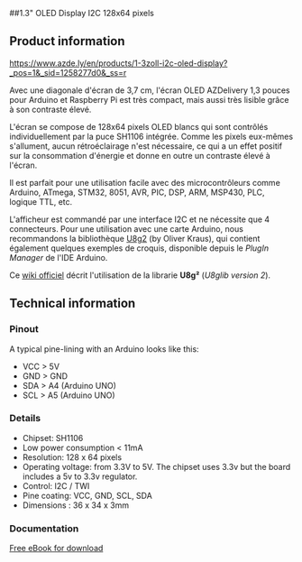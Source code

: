 ##1.3" OLED Display I2C 128x64 pixels

## Product information 

https://www.azde.ly/en/products/1-3zoll-i2c-oled-display?_pos=1&_sid=1258277d0&_ss=r

Avec une diagonale d'écran de 3,7 cm, l'écran OLED AZDelivery 1,3 pouces pour Arduino et Raspberry Pi est très compact, mais aussi très lisible grâce à son contraste élevé. 

L'écran se compose de 128x64 pixels OLED blancs qui sont contrôlés individuellement par la puce SH1106 intégrée. Comme les pixels eux-mêmes s'allument, aucun rétroéclairage n'est nécessaire, ce qui a un effet positif sur la consommation d'énergie et donne en outre un contraste élevé à l'écran. 

Il est parfait pour une utilisation facile avec des microcontrôleurs comme Arduino, ATmega, STM32, 8051, AVR, PIC, DSP, ARM, MSP430, PLC, logique TTL, etc. 

L'afficheur est commandé par une interface I2C et ne nécessite que 4 connecteurs. Pour une utilisation avec une carte Arduino, nous recommandons la bibliothèque [U8g2](https://github.com/olikraus/U8g2_Arduino) (by Oliver Kraus), qui contient également quelques exemples de croquis, disponible depuis le *PlugIn Manager* de l'IDE Arduino. 

Ce [wiki officiel](https://github.com/olikraus/u8g2/wiki) décrit l'utilisation de la librarie **U8g²** (*U8glib version 2*).



## Technical information

### Pinout

 A typical pine-lining with an Arduino looks like this:
* VCC   > 5V
* GND > GND
* SDA  > A4 (Arduino UNO)
* SCL  > A5 (Arduino UNO)

### Details

- Chipset: SH1106
- Low power consumption < 11mA
- Resolution: 128 x 64 pixels
- Operating voltage: from 3.3V to 5V. The chipset uses 3.3v but the board includes a 5v to 3.3v regulator.
- Control: I2C / TWI
- Pine coating: VCC, GND, SCL, SDA
- Dimensions : 36 x 34 x 3mm

### Documentation

[Free eBook for download](http://bibliothek.az-delivery.de)






